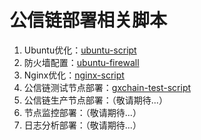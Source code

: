 # 公信链部署相关脚本

1. Ubuntu优化：[ubuntu-script](https://github.com/gxcdac/gxchain-script/tree/master/ubuntu-script)
2. 防火墙配置：[ubuntu-firewall](https://github.com/gxcdac/gxchain-script/tree/master/ubuntu-script#%E9%98%B2%E7%81%AB%E5%A2%99%E8%AE%BE%E7%BD%AE)
3. Nginx优化：[nginx-script](https://github.com/wangweiX/nginx-script)
4. 公信链测试节点部署：[gxchain-test-script](https://github.com/gxcdac/gxchain-script/tree/master/gxchain-test-script)
5. 公信链生产节点部署：（敬请期待...）
6. 节点监控部署：（敬请期待...）
7. 日志分析部署：（敬请期待...）


